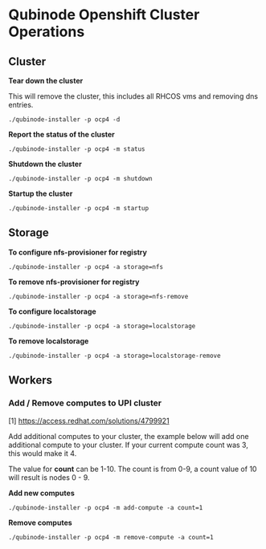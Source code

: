 # Qubinode Openshift Cluster Operations 

## Cluster

**Tear down the cluster**

This will remove the cluster, this includes all RHCOS vms and removing dns entries.

```=shell
./qubinode-installer -p ocp4 -d
```

**Report the status of the cluster**

```=shell
./qubinode-installer -p ocp4 -m status
```

**Shutdown the cluster**

```=shell
./qubinode-installer -p ocp4 -m shutdown
```

**Startup the cluster**

```=shell
./qubinode-installer -p ocp4 -m startup
```

## Storage
**To configure nfs-provisioner for registry**
```shell
./qubinode-installer -p ocp4 -a storage=nfs
```

**To remove nfs-provisioner for registry**
```shell
./qubinode-installer -p ocp4 -a storage=nfs-remove
```

**To configure localstorage**
```shell
./qubinode-installer -p ocp4 -a storage=localstorage
```

**To remove localstorage**
```shell
./qubinode-installer -p ocp4 -a storage=localstorage-remove
```

## Workers


### Add / Remove computes to UPI cluster

[1] https://access.redhat.com/solutions/4799921

Add additional computes to your cluster, the example below will add one
additional compute to your cluster. If your current compute count was 3, this would 
make it 4.

The value for **count** can be 1-10. The count is from 0-9, a count value of 10 will result is nodes 0 - 9.


**Add new computes**
```shell
./qubinode-installer -p ocp4 -m add-compute -a count=1
```

**Remove computes**
```shell
./qubinode-installer -p ocp4 -m remove-compute -a count=1
```
